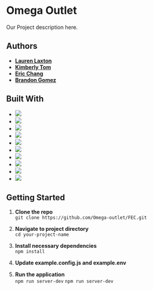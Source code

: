 # Omega Outlet

Our Project description here.

## Authors

- [**Lauren Laxton**](https://github.com/LLaxt)
- [**Kimberly Tom**](https://github.com/tomki1)
- [**Eric Chang**](https://github.com/ESC8504)
- [**Brandon Gomez**](https://github.com/bgomez9212)

## Built With

- ![](https://img.shields.io/badge/-JavaScript-F7DF1E?style=flat-square&logo=javascript&logoColor=black)
- ![](https://img.shields.io/badge/-React-61DAFB?style=flat-square&logo=react&logoColor=white)
- ![](https://img.shields.io/badge/-HTML5-E34F26?style=flat-square&logo=html5&logoColor=white)
- ![](https://img.shields.io/badge/-CSS3-1572B6?style=flat-square&logo=css3&logoColor=white) 
- ![](https://img.shields.io/badge/-Node.js-339933?style=flat-square&logo=node.js&logoColor=white)
- ![](https://img.shields.io/badge/-Express-black?style=flat-square&logo=express&logoColor=white)
- ![](https://img.shields.io/badge/-Amazon_AWS-232F3E?style=flat-square&logo=amazon-aws&logoColor=white)
- ![](https://img.shields.io/badge/-Jest-C21325?style=flat-square&logo=jest&logoColor=white)
- ![](https://img.shields.io/badge/-Git-F05032?style=flat-square&logo=git&logoColor=white)
- ![](https://img.shields.io/badge/-ESLint-4B32C3?style=flat-square&logo=eslint&logoColor=white)

## Getting Started

1. **Clone the repo**  
   `git clone https://github.com/Omega-outlet/FEC.git`

2. **Navigate to project directory**  
   `cd your-project-name`

3. **Install necessary dependencies**  
   `npm install`

4. **Update example.config.js and example.env**

5. **Run the application**  
   `npm run server-dev`
   `npm run server-dev`


